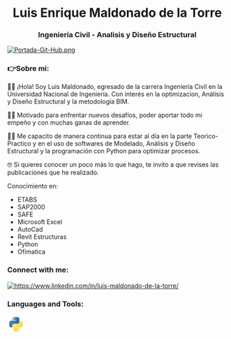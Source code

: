<h1 align="center">Luis Enrique Maldonado de la Torre</h1>
<h3 align="center">Ingeniería Civil - Analisis y Diseño Estructural</h3>

[![Portada-Git-Hub.png](https://i.postimg.cc/7Z0fvg6L/Portada-Git-Hub.png)](https://postimg.cc/pmV2z5KN)

<h3 align="left"> 👉Sobre mi:</h3>
🙋‍♂️ ¡Hola! Soy Luis Maldonado, egresado de la carrera Ingeniería Civil en la Universidad Nacional de Ingeniería. Con interés en la optimizacion, Análisis y Diseño Estructural y la metodología BIM. 

👷‍♂️ Motivado para enfrentar nuevos desafíos, poder aportar todo mi empeño y con muchas ganas de aprender.

🧑‍🏫 Me capacito de manera continua para estar al día en la parte Teorico-Practico y en el uso de softwares de Modelado, Análisis y Diseño Estructural y la programación con Python para optimizar procesos.

🤓 Si quieres conocer un poco más lo que hago, te invito a que revises las publicaciones que he realizado.

Conocimiento en:
 - ETABS
 - SAP2000
 - SAFE
 - Microsoft Excel
 - AutoCad
 - Revit Estructuras
 - Python
 - Ofimatica


<h3 align="left">Connect with me:</h3>
<p![image](https://github.com/LuisMaldonado98/LuisMaldonado98/assets/85284891/f4942a3c-88b2-4c3c-91f4-62dc77cf3e7f)
 align="left">
<a href="https://linkedin.com/in/https://www.linkedin.com/in/luis-maldonado-de-la-torre/" target="blank"><img align="center" src="https://raw.githubusercontent.com/rahuldkjain/github-profile-readme-generator/master/src/images/icons/Social/linked-in-alt.svg" alt="https://www.linkedin.com/in/luis-maldonado-de-la-torre/" height="30" width="40" /></a>
</p>

<h3 align="left">Languages and Tools:</h3>
<p align="left"> <a href="https://www.cprogramming.com/" target="_blank" rel="noreferrer">  <img src="https://raw.githubusercontent.com/devicons/devicon/master/icons/python/python-original.svg" alt="python" width="40" height="40"/> </a> <a href="https://www.qt.io/" target="_blank" rel="noreferrer"> </a> </p>
